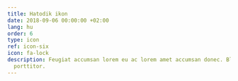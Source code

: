 ```yaml
---
title: Hatodik ikon
date: 2018-09-06 00:00:00 +02:00
lang: hu
order: 6
type: icon
ref: icon-six
icon: fa-lock
description: Feugiat accumsan lorem eu ac lorem amet accumsan donec. Blandit orci
  porttitor.
---
```


